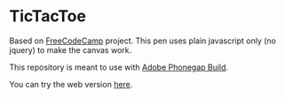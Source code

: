 # TicTacToe
Based on <a href="https://freecodecamp.com" target="_blank">FreeCodeCamp</a> project. This pen uses plain javascript only (no jquery) to make the canvas work.

This repository is meant to use with <a href="https://build.phonegap.com/" target="_blank">Adobe Phonegap Build</a>.

You can try the web version <a href="https://alf3run.github.io/TicTacToe/" target="_blank">here</a>.
